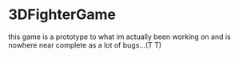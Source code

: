 # 3DFighterGame

this game is a prototype to what im actually been working on and is nowhere near complete as a lot of bugs...(T  T)
